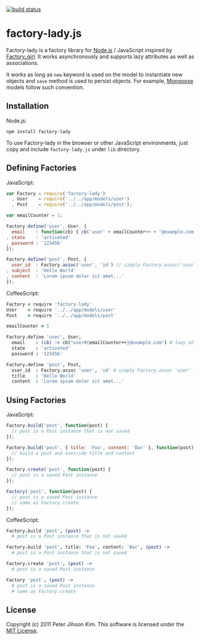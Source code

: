 [![build status](https://secure.travis-ci.org/petejkim/factory-lady.png)](http://travis-ci.org/petejkim/factory-lady)
# factory-lady.js

Factory-lady is a factory library for [Node.js](http://nodejs.org/) / JavaScript inspired by [Factory\_girl](http://github.com/thoughtbot/factory_girl). It works asynchronously and supports lazy attributes as well as associations.

It works as long as `new` keyword is used on the model to instantiate new objects and `save` method is used to persist objects. For example, [Mongoose](http://github.com/LearnBoost/mongoose) models follow such convention.

## Installation

Node.js:

```
npm install factory-lady
```

To use Factory-lady in the browser or other JavaScript environments, just copy and include `factory-lady.js` under `lib` directory.

## Defining Factories

JavaScript:

```javascript
var Factory = require('factory-lady')
  , User    = require('../../app/models/user')
  , Post    = require('../../app/models/post');

var emailCounter = 1;

Factory.define('user', User, {
  email    : function(cb) { cb('user' + emailCounter++ + '@example.com'); } // lazy attribute
, state    : 'activated'
, password : '123456'
});

Factory.define('post', Post, {
  user_id  : Factory.assoc('user', 'id') // simply Factory.assoc('user') for user object itself
, subject  : 'Hello World'
, content  : 'Lorem ipsum dolor sit amet...'
});
```

CoffeeScript:

```coffeescript
Factory = require 'factory-lady'
User    = require '../../app/models/user'
Post    = require '../../app/models/post'

emailCounter = 1

Factory.define 'user', User,
  email    : (cb) -> cb("user#{emailCounter++}@example.com") # lazy attribute
  state    : 'activated'
  password : '123456'

Factory.define 'post', Post,
  user_id  : Factory.assoc 'user', 'id' # simply Factory.assoc 'user' for user object itself
  title    : 'Hello World'
  content  : 'Lorem ipsum dolor sit amet...'
```

## Using Factories

JavaScript:

```javascript
Factory.build('post', function(post) {
  // post is a Post instance that is not saved
});

Factory.build('post', { title: 'Foo', content: 'Bar' }, function(post) {
  // build a post and override title and content
});

Factory.create('post', function(post) {
  // post is a saved Post instance
});

Factory('post', function(post) {
  // post is a saved Post instance
  // same as Factory.create
});
```

CoffeeScript:

```coffeescript
Factory.build 'post', (post) ->
  # post is a Post instance that is not saved

Factory.build 'post', title: 'Foo', content: 'Bar', (post) ->
  # post is a Post instance that is not saved

Factory.create 'post', (post) ->
  # post is a saved Post instance

Factory 'post', (post) ->
  # post is a saved Post instance
  # same as Factory.create
```

## License

Copyright (c) 2011 Peter Jihoon Kim. This software is licensed under the [MIT License](http://github.com/petejkim/factory-lady/raw/master/LICENSE).

